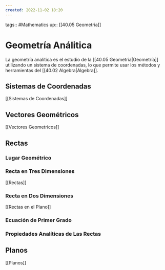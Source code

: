 ```yaml
---
created: 2022-11-02 18:20
---
```

tags:: #Mathematics 
up:: [[40.05 Geometria]]
# Geometría Análitica
La geometría analítica es el estudio de la [[40.05 Geometria|Geometría]] utilizando un sistema de coordenadas, lo que permite usar los métodos y herramientas del [[40.02 Algebra|Algebra]].

## Sistemas de Coordenadas
[[Sistemas de Coordenadas]]

## Vectores Geométricos
[[Vectores Geometricos]]

## Rectas
### Lugar Geométrico

### Recta en Tres Dimensiones
[[Rectas]]

### Recta en Dos Dimensiones
[[Rectas en el Plano]]

### Ecuación de Primer Grado

### Propiedades Analíticas de Las Rectas

## Planos
[[Planos]]

